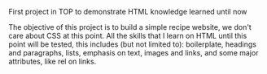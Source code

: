 First project in TOP to demonstrate HTML knowledge learned until now

The objective of this project is to build a simple recipe website, we don't care about CSS at this point. All the skills that I learn on HTML until this point will be tested, this includes (but not limited to): boilerplate, headings and paragraphs, lists, emphasis on text, images and links, and some major attributes, like rel on links.